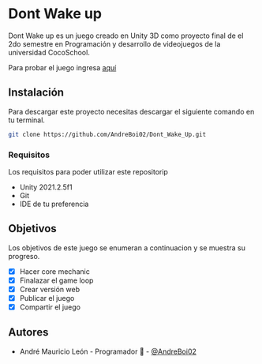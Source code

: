 # Dont Wake up

Dont Wake up es un juego creado en Unity 3D como proyecto final de el 2do semestre en Programación y desarrollo de videojuegos de la universidad CocoSchool.

Para probar el juego ingresa [aquí](https://datbois2pro.itch.io/dont-wake-up)

## Instalación

Para descargar este proyecto necesitas descargar el siguiente comando en tu terminal.

```bash
git clone https://github.com/AndreBoi02/Dont_Wake_Up.git
```

### Requisitos

Los requisitos para poder utilizar este repositorip

* Unity 2021.2.5f1
* Git
* IDE de tu preferencia

## Objetivos

Los objetivos de este juego se enumeran a continuacion y se muestra su progreso.

- [x] Hacer core mechanic
- [x] Finalazar el game loop
- [x] Crear versión web
- [x] Publicar el juego
- [x] Compartir el juego

## Autores

* André Mauricio León - Programador :hot_face: - [@AndreBoi02](https://github.com/AndreBoi02)
